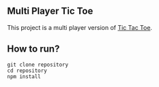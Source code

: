 ## Multi Player Tic Toe

This project is a multi player version of [Tic Tac Toe](https://codepen.io/gaearon/pen/gWWZgR).

## How to run?

```
git clone repository
cd repository
npm install
```


